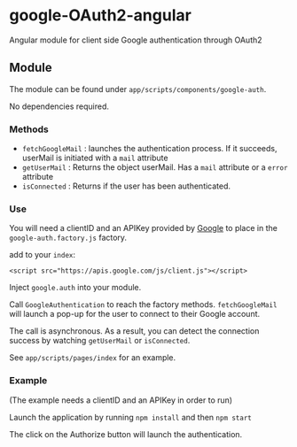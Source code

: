 # google-OAuth2-angular
Angular module for client side Google authentication through OAuth2

## Module
The module can be found under `app/scripts/components/google-auth`.

No dependencies required.

### Methods
* `fetchGoogleMail` : launches the authentication process. If it succeeds, userMail is initiated with a `mail` attribute
* `getUserMail` : Returns the object userMail. Has a `mail` attribute or a `error` attribute
* `isConnected` : Returns if the user has been authenticated.

### Use

You will need a clientID and an APIKey provided by [Google](https://developers.google.com/api-client-library/javascript/features/authentication) 
to place in the `google-auth.factory.js` factory.

add to your `index`:

    <script src="https://apis.google.com/js/client.js"></script>

Inject `google.auth` into your module.

Call `GoogleAuthentication` to reach the factory methods. `fetchGoogleMail` will launch a pop-up for the user to connect to their Google account.

The call is asynchronous. As a result, you can detect the connection success by watching `getUserMail` or `isConnected`.

See `app/scripts/pages/index` for an example.

### Example
(The example needs a clientID and an APIKey in order to run)

Launch the application by running `npm install` and then `npm start`

The click on the Authorize button will launch the authentication.